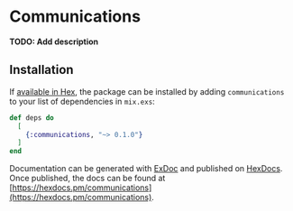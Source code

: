 # Communications

**TODO: Add description**

## Installation

If [available in Hex](https://hex.pm/docs/publish), the package can be installed
by adding `communications` to your list of dependencies in `mix.exs`:

```elixir
def deps do
  [
    {:communications, "~> 0.1.0"}
  ]
end
```

Documentation can be generated with [ExDoc](https://github.com/elixir-lang/ex_doc)
and published on [HexDocs](https://hexdocs.pm). Once published, the docs can
be found at [https://hexdocs.pm/communications](https://hexdocs.pm/communications).

